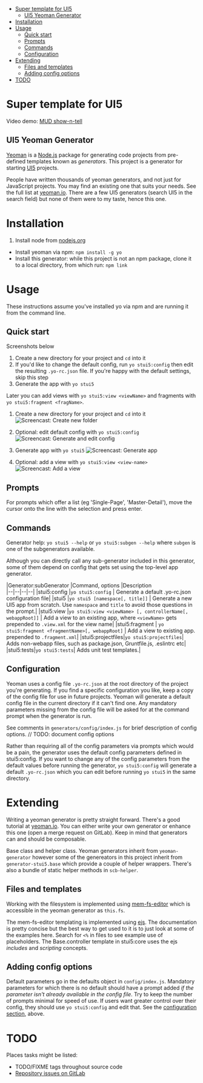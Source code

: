 <!-- TOC START min:1 max:3 link:true update:true -->
- [Super template for UI5](#super-template-for-ui5)
  - [UI5 Yeoman Generator](#ui5-yeoman-generator)
- [Installation](#installation)
- [Usage](#usage)
  - [Quick start](#quick-start)
  - [Prompts](#prompts)
  - [Commands](#commands)
  - [Configuration](#configuration)
- [Extending](#extending)
  - [Files and templates](#files-and-templates)
  - [Adding config options](#adding-config-options)
- [TODO](#todo)

<!-- TOC END -->

# Super template for UI5

Video demo: [MUD show-n-tell](https://www.youtube.com/watch?v=5RFkG-jEETI&list=PLfctWmgNyOIedb1RLMXyD87Q5Ch_Soub-&index=14)

## UI5 Yeoman Generator
[Yeoman](http://yeoman.io) is a [Node.js](http://nodejs.org) package for generating code projects from pre-defined templates known as _generators_. This project is a generator for starting [UI5](http://openui5.org) projects.

People have written thousands of yeoman generators, and not just for JavaScript projects. You may find an existing one that suits your needs. See the full list at [yeoman.io](http://yeoman.io/generators/). There are a few UI5 generators (search UI5 in the search field) but none of them were to my taste, hence this one.

# Installation

1. Install node from [nodejs.org](https://nodejs.org/en/download/)
- Install yeoman via npm: `npm install -g yo`
- Install this generator: while this project is not an npm package, clone it to a local directory, from which run: `npm link`

# Usage
These instructions assume you've installed yo via npm and are running it from the command line.

## Quick start
Screenshots below
1. Create a new directory for your project and `cd` into it
2. If you'd like to change the default config, run `yo stui5:config` then edit the resulting `.yo-rc.json` file. If you're happy with the default settings, skip this step
3. Generate the app with `yo stui5`

Later you can add views with `yo stui5:view <viewName>` and fragments with `yo stui5:fragment <fragName>`.


1. Create a new directory for your project and `cd` into it
![Screencast: Create new folder](/uploads/302d7817cb6a976ddecf18bdcc11b24a/1.gif)

2. Optional: edit default config with `yo stui5:config`
![Screencast: Generate and edit config](/uploads/bc184179c18b373f02a7c9c4e0815972/2.gif)

3. Generate app with `yo stui5`
![Screencast: Generate app](/uploads/7381f9055d4870a568c42ea2773a35f6/3.gif)

4. Optional: add a view with `yo stui5:view <view-name>`
![Screencast: Add a view](/uploads/ea275c5640cf9777c97c5b631f76d2a1/4.gif)


## Prompts
For prompts which offer a list (eg 'Single-Page', 'Master-Detail'), move the cursor onto the line with the selection and press enter.

## Commands

Generator help: `yo stui5 --help` or `yo stui5:subgen --help` where `subgen` is one of the subgenerators available.

Although you can directly call any sub-generator included in this generator, some of them depend on config that gets set using the top-level app generator.

|Generator:subGenerator  |Command, options  |Description  
|--|--|--|--|
|stui5:config  |`yo stui5:config` | Generate a default .yo-rc.json configuration file|
|stui5  |`yo stui5 [namespace[, title]]`        | Generate a new UI5 app from scratch. Use `namespace` and `title` to avoid those questions in the prompt.|
|stui5:view  |`yo stui5:view <viewName> [, controllerName[, webappRoot]]`   | Add a view to an existing app, where `<viewName>` gets prepended to `.view.xml` for the view name|
|stui5:fragment | `yo stui5:fragment <fragmentName>[, webappRoot]` | Add a view to existing app. <fragmentName> prepended to `.fragment.xml`|
|stui5:projectfiles|`yo stui5:projectfiles`| Adds non-webapp files, such as package.json, Gruntfile.js, .eslintrc etc|
|stui5:tests|`yo stui5:tests`| Adds unit test templates.|


## Configuration

Yeoman uses a config file `.yo-rc.json` at the root directory of the project you're generating. If you find a specific configuration you like, keep a copy of the config file for use in future projects. Yeoman will generate a default config file in the current directory if it can't find one. Any mandatory parameters missing from the config file will be asked for at the command prompt when the generator is run.

See comments in `generators/config/index.js` for brief description of config options.
// TODO: document config options

Rather than requiring all of the config parameters via prompts which would be a pain, the generator uses the default config parameters defined in stui5:config. If you want to change any of the config parameters from the default values before running the generator, `yo stui5:config` will generate a default `.yo-rc.json` which you can edit before running `yo stui5` in the same directory.

# Extending

Writing a yeoman generator is pretty straight forward.  There's a good tutorial at [yeoman.io](http://yeoman.io/authoring/). You can either write your own generator or enhance this one (open a merge request on GitLab). Keep in mind that generators can and should be composable.

Base class and helper class. Yeoman generators inherit from `yeoman-generator` however some of the genereators in this project inherit from `generator-stui5.base` which provide a couple of helper wrappers. There's also a bundle of static helper methods in `scb-helper`.

## Files and templates
Working with the filesystem is implemented using [mem-fs-editor](https://github.com/sboudrias/mem-fs-editor) which is accessible in the yeoman generator as `this.fs`.

The mem-fs-editor templating is implemented using [ejs](http://ejs.co). The documentation is pretty concise but the best way to get used to it is to just look at some of the examples here. Search for `<%` in files to see example use of placeholders. The Base.controller template in stui5:core uses the ejs _includes_ and _scripting_ concepts.

## Adding config options

Default parameters go in the defaults object in `config/index.js`. Mandatory parameters for which there is no default should have a prompt added _if the parameter isn't already available in the config file_. Try to keep the number of prompts minimal for speed of use. If users want greater control over their config, they should use `yo stui5:config` and edit that. See the [configuration section](#configuration), above.

# TODO
Places tasks might be listed:
- TODO/FIXME tags throughout source code
- [Repository issues on GitLab](https://git.bluefinsolutions.com/sbell/yeoman-stui5/issues)
